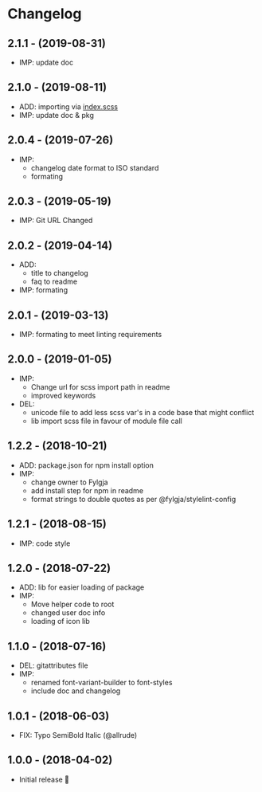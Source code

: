# Changelog

## 2.1.1 - (2019-08-31)
* IMP: update doc

## 2.1.0 - (2019-08-11)
* ADD: importing via [index.scss](https://sass-lang.com/documentation/at-rules/import#index-files)
* IMP: update doc & pkg

## 2.0.4 - (2019-07-26)
* IMP:
  * changelog date format to ISO standard
  * formating

## 2.0.3 - (2019-05-19)
* IMP: Git URL Changed

## 2.0.2 - (2019-04-14)
* ADD:
  * title to changelog
  * faq to readme
* IMP: formating

## 2.0.1 - (2019-03-13)
* IMP: formating to meet linting requirements

## 2.0.0 - (2019-01-05)
* IMP:
  * Change url for scss import path in readme
  * improved keywords
* DEL:
  * unicode file to add less scss var's in a code base that might conflict
  * lib import scss file in favour of module file call

## 1.2.2 - (2018-10-21)
* ADD: package.json for npm install option
* IMP:
  * change owner to Fylgja
  * add install step for npm in readme
  * format strings to double quotes as per @fylgja/stylelint-config

## 1.2.1 - (2018-08-15)
* IMP: code style

## 1.2.0 - (2018-07-22)
* ADD: lib for easier loading of package
* IMP:
  * Move helper code to root
  * changed user doc info
  * loading of icon lib

## 1.1.0 - (2018-07-16)
* DEL: gitattributes file
* IMP:
  * renamed font-variant-builder to font-styles
  * include doc and changelog

## 1.0.1 - (2018-06-03)
* FIX: Typo SemiBold Italic (@allrude)

## 1.0.0 - (2018-04-02)
* Initial release 🎉
